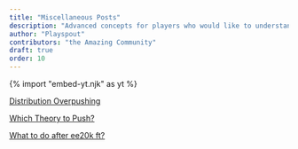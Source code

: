 ```yaml
---
title: "Miscellaneous Posts"
description: "Advanced concepts for players who would like to understand the game better."
author: "Playspout"
contributors: "the Amazing Community"
draft: true
order: 10
---
```


{% import "embed-yt.njk" as yt %}

[Distribution Overpushing](/src/view/advanced-concepts/distribution-overpushing)

[Which Theory to Push?](/src/view/advanced-concepts/which-theory-should-i-push)

[What to do after ee20k ft?](/src/view/advanced-concepts/what-to-do-after-20k)

